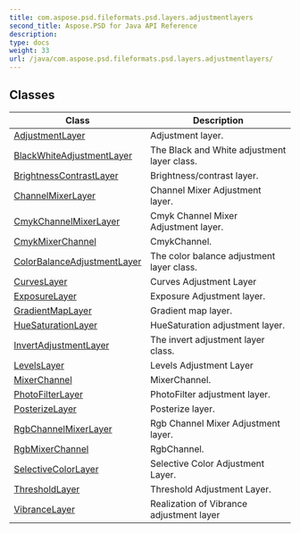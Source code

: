 ```yaml
---
title: com.aspose.psd.fileformats.psd.layers.adjustmentlayers
second_title: Aspose.PSD for Java API Reference
description: 
type: docs
weight: 33
url: /java/com.aspose.psd.fileformats.psd.layers.adjustmentlayers/
---
```



## Classes

| Class | Description |
| --- | --- |
| [AdjustmentLayer](../com.aspose.psd.fileformats.psd.layers.adjustmentlayers/adjustmentlayer) | Adjustment layer. |
| [BlackWhiteAdjustmentLayer](../com.aspose.psd.fileformats.psd.layers.adjustmentlayers/blackwhiteadjustmentlayer) | The Black and White adjustment layer class. |
| [BrightnessContrastLayer](../com.aspose.psd.fileformats.psd.layers.adjustmentlayers/brightnesscontrastlayer) | Brightness/contrast layer. |
| [ChannelMixerLayer](../com.aspose.psd.fileformats.psd.layers.adjustmentlayers/channelmixerlayer) | Channel Mixer Adjustment layer. |
| [CmykChannelMixerLayer](../com.aspose.psd.fileformats.psd.layers.adjustmentlayers/cmykchannelmixerlayer) | Cmyk Channel Mixer Adjustment layer. |
| [CmykMixerChannel](../com.aspose.psd.fileformats.psd.layers.adjustmentlayers/cmykmixerchannel) | CmykChannel. |
| [ColorBalanceAdjustmentLayer](../com.aspose.psd.fileformats.psd.layers.adjustmentlayers/colorbalanceadjustmentlayer) | The color balance adjustment layer class. |
| [CurvesLayer](../com.aspose.psd.fileformats.psd.layers.adjustmentlayers/curveslayer) | Curves Adjustment Layer |
| [ExposureLayer](../com.aspose.psd.fileformats.psd.layers.adjustmentlayers/exposurelayer) | Exposure Adjustment layer. |
| [GradientMapLayer](../com.aspose.psd.fileformats.psd.layers.adjustmentlayers/gradientmaplayer) | Gradient map layer. |
| [HueSaturationLayer](../com.aspose.psd.fileformats.psd.layers.adjustmentlayers/huesaturationlayer) | HueSaturation adjustment layer. |
| [InvertAdjustmentLayer](../com.aspose.psd.fileformats.psd.layers.adjustmentlayers/invertadjustmentlayer) | The invert adjustment layer class. |
| [LevelsLayer](../com.aspose.psd.fileformats.psd.layers.adjustmentlayers/levelslayer) | Levels Adjustment Layer |
| [MixerChannel](../com.aspose.psd.fileformats.psd.layers.adjustmentlayers/mixerchannel) | MixerChannel. |
| [PhotoFilterLayer](../com.aspose.psd.fileformats.psd.layers.adjustmentlayers/photofilterlayer) | PhotoFilter adjustment layer. |
| [PosterizeLayer](../com.aspose.psd.fileformats.psd.layers.adjustmentlayers/posterizelayer) | Posterize layer. |
| [RgbChannelMixerLayer](../com.aspose.psd.fileformats.psd.layers.adjustmentlayers/rgbchannelmixerlayer) | Rgb Channel Mixer Adjustment layer. |
| [RgbMixerChannel](../com.aspose.psd.fileformats.psd.layers.adjustmentlayers/rgbmixerchannel) | RgbChannel. |
| [SelectiveColorLayer](../com.aspose.psd.fileformats.psd.layers.adjustmentlayers/selectivecolorlayer) | Selective Color Adjustment Layer. |
| [ThresholdLayer](../com.aspose.psd.fileformats.psd.layers.adjustmentlayers/thresholdlayer) | Threshold Adjustment Layer. |
| [VibranceLayer](../com.aspose.psd.fileformats.psd.layers.adjustmentlayers/vibrancelayer) | Realization of Vibrance adjustment layer |
